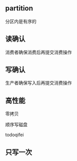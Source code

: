 ## partition

分区内是有序的



## 读确认

消费者确保消费后再提交消费操作



## 写确认

生产者确保写入后再提交消费操作





## 高性能

零拷贝

顺序写磁盘



todoqifei

## 只写一次

